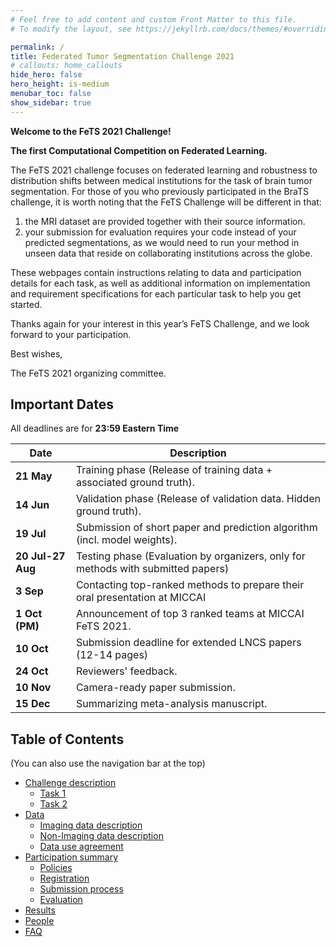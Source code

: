 ```yaml
---
# Feel free to add content and custom Front Matter to this file.
# To modify the layout, see https://jekyllrb.com/docs/themes/#overriding-theme-defaults

permalink: /
title: Federated Tumor Segmentation Challenge 2021
# callouts: home_callouts
hide_hero: false
hero_height: is-medium
menubar_toc: false
show_sidebar: true
---
```


**Welcome to the FeTS 2021 Challenge!**

**The first Computational Competition on Federated Learning.**

The FeTS 2021 challenge focuses on federated learning and robustness to distribution shifts between medical institutions for the task of brain tumor segmentation. For those of you who previously participated in the BraTS challenge, it is worth noting that the FeTS Challenge will be different in that:

1. the MRI dataset are provided together with their source information.
2. your submission for evaluation requires your code instead of your predicted segmentations, as we would need to run your method in unseen data that reside on collaborating institutions across the globe.

These webpages contain instructions relating to data and participation details for each task, as well as additional information on implementation and requirement specifications for each particular task to help you get started.

Thanks again for your interest in this year’s FeTS Challenge, and we look forward to your participation.

Best wishes,

The FeTS 2021 organizing committee.

## Important Dates

All deadlines are for **23:59 Eastern Time**

| Date | Description|
| --- | --- |
| **21 May** | Training phase (Release of training data + associated ground truth). |
| **14 Jun** | Validation phase (Release of validation data. Hidden ground truth). |
| **19 Jul** | Submission of short paper and prediction algorithm (incl. model weights).|
| **20 Jul-27 Aug** | Testing phase (Evaluation by organizers, only for methods with submitted papers) |
| **3 Sep** | Contacting top-ranked methods to prepare their oral presentation at MICCAI |
| **1 Oct (PM)** | Announcement of top 3 ranked teams at MICCAI FeTS 2021. |
| **10 Oct** | Submission deadline for extended LNCS papers (12-14 pages) |
| **24 Oct** | Reviewers' feedback. |
| **10 Nov** | Camera-ready paper submission. |
| **15 Dec** | Summarizing meta-analysis manuscript. |

## Table of Contents

(You can also use the navigation bar at the top)

- [Challenge description](tasks.md/#challenge-description)
    - [Task 1](tasks.md/#task1-description)
    - [Task 2](tasks.md/#task2-description)
- [Data](/data/)
    - [Imaging data description](data.md/#imaging-data-description)
    - [Non-Imaging data description](data.md/#non-imaging-data-description)
    - [Data use agreement](data-usage-agreement-and-citations)
- [Participation summary](/participate/)
    - [Policies](participate.md/#participation-policies)
    - [Registration](participate.md/#registration-and-data-access)
    - [Submission process](participate.md/#submission-process)
    - [Evaluation](participate.md/#evaluation)
- [Results](/results/)
- [People](/people/)
- [FAQ](/faq/)
